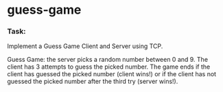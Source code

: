 # guess-game

### Task:
Implement a Guess Game Client and Server using TCP.

Guess Game: the server picks a random number between 0 and 9. The client has 3 attempts to
guess the picked number. The game ends if the client has guessed the picked number (client wins!)
or if the client has not guessed the picked number after the third try (server wins!).
